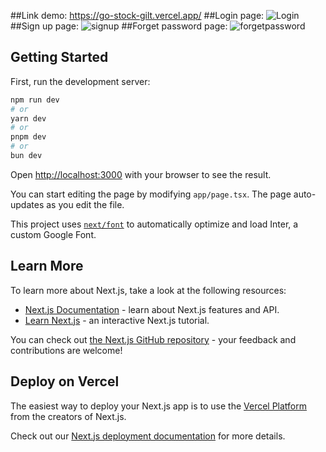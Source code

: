##Link demo: https://go-stock-gilt.vercel.app/
##Login page:
![Login](https://github.com/user-attachments/assets/6b7d3735-0989-44f8-86dd-b0e995d75493)
##Sign up page: 
![signup](https://github.com/user-attachments/assets/5fb247c4-6714-4a28-ba4c-f3419a075c3a)
##Forget password page:
![forgetpassword](https://github.com/user-attachments/assets/b016a18f-109b-4cc2-9491-fbebb2812674)


## Getting Started

First, run the development server:

```bash
npm run dev
# or
yarn dev
# or
pnpm dev
# or
bun dev
```

Open [http://localhost:3000](http://localhost:3000) with your browser to see the result.

You can start editing the page by modifying `app/page.tsx`. The page auto-updates as you edit the file.

This project uses [`next/font`](https://nextjs.org/docs/basic-features/font-optimization) to automatically optimize and load Inter, a custom Google Font.

## Learn More

To learn more about Next.js, take a look at the following resources:

- [Next.js Documentation](https://nextjs.org/docs) - learn about Next.js features and API.
- [Learn Next.js](https://nextjs.org/learn) - an interactive Next.js tutorial.

You can check out [the Next.js GitHub repository](https://github.com/vercel/next.js/) - your feedback and contributions are welcome!

## Deploy on Vercel

The easiest way to deploy your Next.js app is to use the [Vercel Platform](https://vercel.com/new?utm_medium=default-template&filter=next.js&utm_source=create-next-app&utm_campaign=create-next-app-readme) from the creators of Next.js.

Check out our [Next.js deployment documentation](https://nextjs.org/docs/deployment) for more details.
